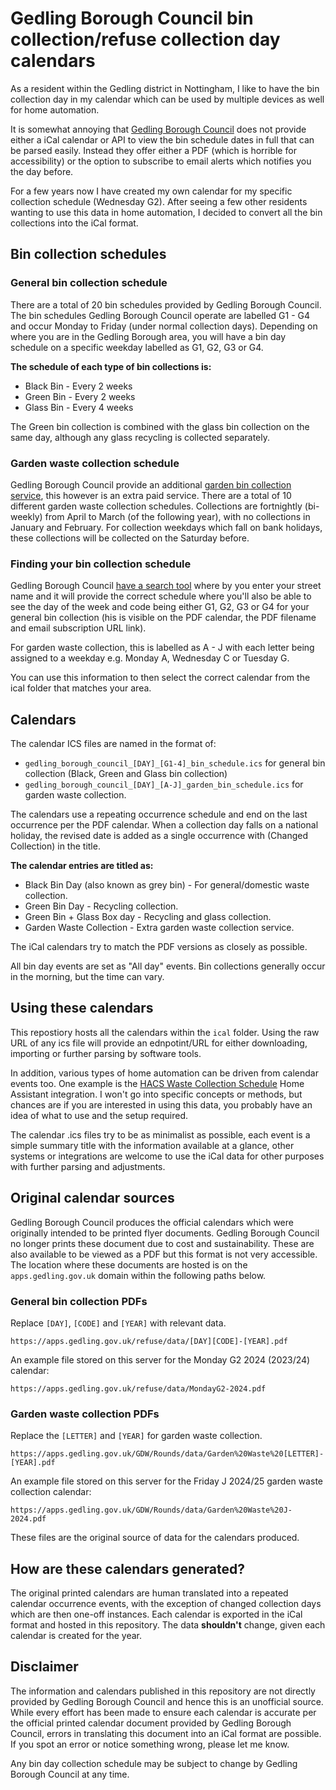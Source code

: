 # Gedling Borough Council bin collection/refuse collection day calendars

As a resident within the Gedling district in Nottingham, I like to have the bin collection day in my calendar which can be used by multiple devices as well for home automation. 

It is somewhat annoying that [Gedling Borough Council](https://www.gedling.gov.uk/) does not provide either a iCal calendar or API to view the bin schedule dates in full that can be parsed easily. Instead they offer either a PDF (which is horrible for accessibility) or the option to subscribe to email alerts which notifies you the day before.

For a few years now I have created my own calendar for my specific collection schedule (Wednesday G2). After seeing a few other residents wanting to use this data in home automation, I decided to convert all the bin collections into the iCal format.

## Bin collection schedules

### General bin collection schedule

There are a total of 20 bin schedules provided by Gedling Borough Council. The bin schedules Gedling Borough Council operate are labelled G1 - G4 and occur Monday to Friday (under normal collection days). Depending on where you are in the Gedling Borough area, you will have a bin day schedule on a specific weekday labelled as G1, G2, G3 or G4.

**The schedule of each type of bin collections is:**

* Black Bin - Every 2 weeks
* Green Bin - Every 2 weeks
* Glass Bin - Every 4 weeks

The Green bin collection is combined with the glass bin collection on the same day, although any glass recycling is collected separately.

### Garden waste collection schedule

Gedling Borough Council provide an additional [garden bin collection service](https://www.gedling.gov.uk/rubbish/gardenwaste/), this however is an extra paid service. There are a total of 10 different garden waste collection schedules. Collections are fortnightly (bi-weekly) from April to March (of the following year), with no collections in January and February. For collection weekdays which fall on bank holidays, these collections will be collected on the Saturday before.

### Finding your bin collection schedule

Gedling Borough Council [have a search tool](https://apps.gedling.gov.uk/refuse/search.aspx) where by you enter your street name and it will provide the correct schedule where you'll also be able to see the day of the week and code being either G1, G2, G3 or G4 for your general bin collection (his is visible on the PDF calendar, the PDF filename and email subscription URL link).

For garden waste collection, this is labelled as A - J with each letter being assigned to a weekday e.g. Monday A, Wednesday C or Tuesday G.

You can use this information to then select the correct calendar from the ical folder that matches your area.

## Calendars

The calendar ICS files are named in the format of: 

* `gedling_borough_council_[DAY]_[G1-4]_bin_schedule.ics` for general bin collection (Black, Green and Glass bin collection)
* `gedling_borough_council_[DAY]_[A-J]_garden_bin_schedule.ics` for garden waste collection. 

The calendars use a repeating occurrence schedule and end on the last occurrence per the PDF calendar. When a collection day falls on a national holiday, the revised date is added as a single occurrence with (Changed Collection) in the title.

**The calendar entries are titled as:**

* Black Bin Day (also known as grey bin) - For general/domestic waste collection.
* Green Bin Day - Recycling collection.
* Green Bin + Glass Box day - Recycling and glass collection.
* Garden Waste Collection - Extra garden waste collection service.

The iCal calendars try to match the PDF versions as closely as possible.

All bin day events are set as "All day" events. Bin collections generally occur in the morning, but the time can vary.

## Using these calendars

This repostiory hosts all the calendars within the `ical` folder. Using the raw URL of any ics file will provide an ednpotint/URL for either downloading, importing or further parsing by software tools.

In addition, various types of home automation can be driven from calendar events too. One example is the [HACS Waste Collection Schedule](https://github.com/mampfes/hacs_waste_collection_schedule) Home Assistant integration. I won't go into specific concepts or methods, but chances are if you are interested in using this data, you probably have an idea of what to use and the setup required.

The calendar .ics files try to be as minimalist as possible, each event is a simple summary title with the information available at a glance, other systems or integrations are welcome to use the iCal data for other purposes with further parsing and adjustments.

## Original calendar sources

Gedling Borough Council produces the official calendars which were originally intended to be printed flyer documents. Gedling Borough Council no longer prints these document due to cost and sustainability. These are also available to be viewed as a PDF but this format is not very accessible. The location where these documents are hosted is on the `apps.gedling.gov.uk` domain within the following paths below.

### General bin collection PDFs

Replace `[DAY]`, `[CODE]` and `[YEAR]` with relevant data.

```
https://apps.gedling.gov.uk/refuse/data/[DAY][CODE]-[YEAR].pdf
```

An example file stored on this server for the Monday G2 2024 (2023/24) calendar:

```
https://apps.gedling.gov.uk/refuse/data/MondayG2-2024.pdf
```

### Garden waste collection PDFs

Replace the `[LETTER]` and `[YEAR]` for garden waste collection.

```
https://apps.gedling.gov.uk/GDW/Rounds/data/Garden%20Waste%20[LETTER]-[YEAR].pdf
```

An example file stored on this server for the Friday J 2024/25 garden waste collection calendar:

```
https://apps.gedling.gov.uk/GDW/Rounds/data/Garden%20Waste%20J-2024.pdf
```

These files are the original source of data for the calendars produced.

## How are these calendars generated?

The original printed calendars are human translated into a repeated calendar occurrence events, with the exception of changed collection days which are then one-off instances. Each calendar is exported in the iCal format and hosted in this repository. The data **shouldn't** change, given each calendar is created for the year.

## Disclaimer

The information and calendars published in this repository are not directly provided by Gedling Borough Council and hence this is an unofficial source. While every effort has been made to ensure each calendar is accurate per the official printed calendar document provided by Gedling Borough Council, errors in translating this document into an iCal format are possible. If you spot an error or notice something wrong, please let me know.

Any bin day collection schedule may be subject to change by Gedling Borough Council at any time.
